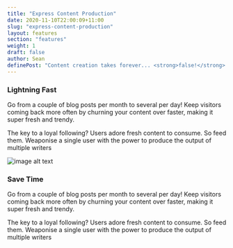 ```yaml
---
title: "Express Content Production"
date: 2020-11-10T22:00:09+11:00
slug: "express-content-production"
layout: features
section: "features"
weight: 1
draft: false
author: Sean
definePost: "Content creation takes forever... <strong>false!</strong> How do some websites produce so much content? They’re probably using us. ContentFlame explodes your content production capacity."
---
```


### Lightning Fast

Go from a couple of blog posts per month to several per day! Keep visitors coming back more often by churning your content over faster, making it super fresh and trendy.

The key to a loyal following? Users adore fresh content to consume. So feed them. Weaponise a single user with the power to produce the output of multiple writers

![image alt text](/images/place2.jpg)

### Save Time

Go from a couple of blog posts per month to several per day! Keep visitors coming back more often by churning your content over faster, making it super fresh and trendy.

The key to a loyal following? Users adore fresh content to consume. So feed them. Weaponise a single user with the power to produce the output of multiple writers

